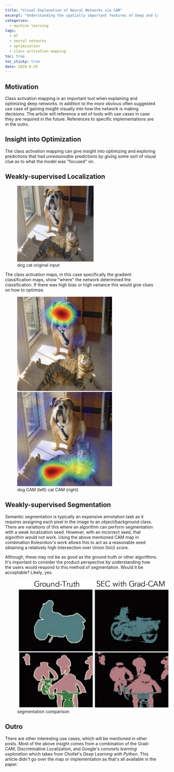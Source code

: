 ```yaml
---
title: "Visual Explanation of Neural Networks via CAM" 
excerpt: "Understanding the spatially important features of Deep and Convolutional Neural Networks using Class Activation Mapping"
categories:
  - machine learning
tags:
  - ml
  - neural networks
  - optimization
  - class activation mapping
toc: true
toc_sticky: true
date: 2020-8-29
---
```


## Motivation
Class activation mapping is an important tool when explaining and optimizing deep networks. In addition to the *more* obvious often suggested use case of gaining insight visually into how the network is making decisions. The article will reference a set of tools with use cases in case they are required in the future. References to specific implementations are in the outro.

## Insight into Optimization
The class activation mapping can give insight into optimizing and exploring predictions that had *unreasonable* predictions by giving some sort of visual clue as to what the model was "focused" on. 

## Weakly-supervised Localization
<figure style='width: 50%' class='align-center'>
  <a href='/assets/posts/class-activation-mapping/dog-cat-orig.jpg'><img src='/assets/posts/class-activation-mapping/dog-cat-orig.jpg'></a>
  <figcaption>dog cat original input</figcaption>
</figure>
The class activation maps, in this case specifically the gradient classification maps, show "where" the network determined the classification. If there was high bias or high variance this would give clues on how to optimize.
<figure class='half'>
  <a href='/assets/posts/class-activation-mapping/dog-detected.jpg'><img src='/assets/posts/class-activation-mapping/dog-detected.jpg'></a>
  <a href='/assets/posts/class-activation-mapping/cat-detected.jpg'><img src='/assets/posts/class-activation-mapping/cat-detected.jpg'></a>
  <figcaption>dog CAM (left) cat CAM (right)</figcaption>
</figure>

## Weakly-supervised Segmentation
Semantic segmentation is typically an expensive annotation task as it requires assigning each pixel in the image to an object/background class. There are variations of this where an algorithm can perform segmentation with a weak localization seed. However, with an incorrect seed, that algorithm would not work. Using the above mentioned CAM map in combination Kolesnikov's work allows this to act as a reasonable seed obtaining a relatively high Intersection over Union (IoU) score.

Although, these may not be as good as the ground truth or other algorithms. It's important to consider the product perspective by understanding how the users would respond to this method of segmentation. Would it be acceptable? Likely, yes.

<figure style='width: 100%' class='align-center'>
  <a href='/assets/posts/class-activation-mapping/segmentation.jpg'><img src='/assets/posts/class-activation-mapping/segmentation.jpg'></a>
  <figcaption>segmentation comparison</figcaption>
</figure>

## Outro
There are other interesting use cases, which will be mentioned in other posts. Most of the above insight comes from a combination of the Grad-CAM, Discriminative Localization, and Google's *convnets learning exploration* which takes from Chollet's *Deep Learning with Python*. This article didn't go over the map or implementation as that's all available in the paper. 
